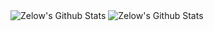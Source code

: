 <img alt="Zelow's Github Stats" src="https://github-readme-stats.vercel.app/api?username=zeloww&show_icons=true&hide_border=true&theme=tokyonight" />
<img alt="Zelow's Github Stats" src="https://github-readme-stats.vercel.app/api/top-langs/?username=zeloww&show_icons=true&hide_border=true&theme=tokyonight" />
